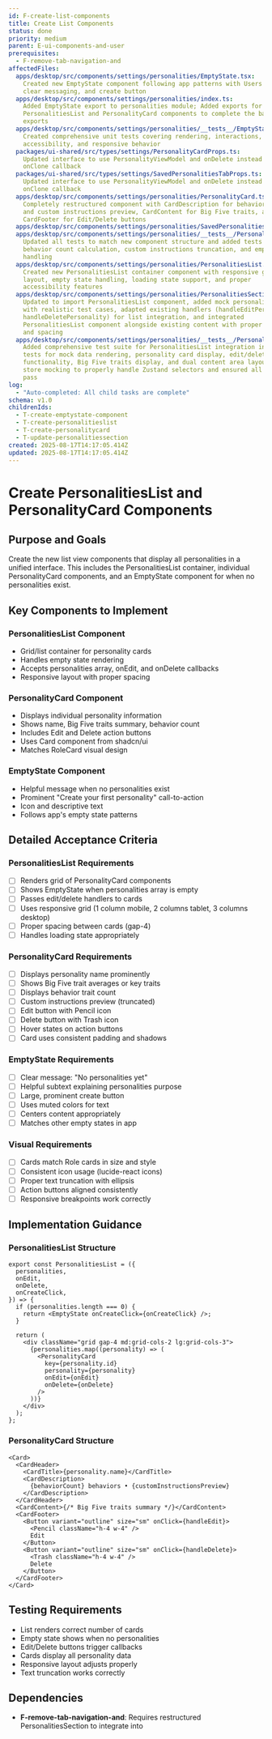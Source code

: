 ```yaml
---
id: F-create-list-components
title: Create List Components
status: done
priority: medium
parent: E-ui-components-and-user
prerequisites:
  - F-remove-tab-navigation-and
affectedFiles:
  apps/desktop/src/components/settings/personalities/EmptyState.tsx:
    Created new EmptyState component following app patterns with Users icon,
    clear messaging, and create button
  apps/desktop/src/components/settings/personalities/index.ts:
    Added EmptyState export to personalities module; Added exports for
    PersonalitiesList and PersonalityCard components to complete the barrel
    exports
  apps/desktop/src/components/settings/personalities/__tests__/EmptyState.test.tsx:
    Created comprehensive unit tests covering rendering, interactions,
    accessibility, and responsive behavior
  packages/ui-shared/src/types/settings/PersonalityCardProps.ts:
    Updated interface to use PersonalityViewModel and onDelete instead of
    onClone callback
  packages/ui-shared/src/types/settings/SavedPersonalitiesTabProps.ts:
    Updated interface to use PersonalityViewModel and onDelete instead of
    onClone callback
  apps/desktop/src/components/settings/personalities/PersonalityCard.tsx:
    Completely restructured component with CardDescription for behavior count
    and custom instructions preview, CardContent for Big Five traits, and
    CardFooter for Edit/Delete buttons
  apps/desktop/src/components/settings/personalities/SavedPersonalitiesTab.tsx: Updated to use new interface with onDelete instead of onClone
  apps/desktop/src/components/settings/personalities/__tests__/PersonalityCard.test.tsx:
    Updated all tests to match new component structure and added tests for
    behavior count calculation, custom instructions truncation, and empty state
    handling
  apps/desktop/src/components/settings/personalities/PersonalitiesList.tsx:
    Created new PersonalitiesList container component with responsive grid
    layout, empty state handling, loading state support, and proper
    accessibility features
  apps/desktop/src/components/settings/personalities/PersonalitiesSection.tsx:
    Updated to import PersonalitiesList component, added mock personality data
    with realistic test cases, adapted existing handlers (handleEditPersonality,
    handleDeletePersonality) for list integration, and integrated
    PersonalitiesList component alongside existing content with proper layout
    and spacing
  apps/desktop/src/components/settings/personalities/__tests__/PersonalitiesSection.test.tsx:
    Added comprehensive test suite for PersonalitiesList integration including
    tests for mock data rendering, personality card display, edit/delete button
    functionality, Big Five traits display, and dual content area layout. Fixed
    store mocking to properly handle Zustand selectors and ensured all 23 tests
    pass
log:
  - "Auto-completed: All child tasks are complete"
schema: v1.0
childrenIds:
  - T-create-emptystate-component
  - T-create-personalitieslist
  - T-create-personalitycard
  - T-update-personalitiessection
created: 2025-08-17T14:17:05.414Z
updated: 2025-08-17T14:17:05.414Z
---
```


# Create PersonalitiesList and PersonalityCard Components

## Purpose and Goals

Create the new list view components that display all personalities in a unified interface. This includes the PersonalitiesList container, individual PersonalityCard components, and an EmptyState component for when no personalities exist.

## Key Components to Implement

### PersonalitiesList Component

- Grid/list container for personality cards
- Handles empty state rendering
- Accepts personalities array, onEdit, and onDelete callbacks
- Responsive layout with proper spacing

### PersonalityCard Component

- Displays individual personality information
- Shows name, Big Five traits summary, behavior count
- Includes Edit and Delete action buttons
- Uses Card component from shadcn/ui
- Matches RoleCard visual design

### EmptyState Component

- Helpful message when no personalities exist
- Prominent "Create your first personality" call-to-action
- Icon and descriptive text
- Follows app's empty state patterns

## Detailed Acceptance Criteria

### PersonalitiesList Requirements

- [ ] Renders grid of PersonalityCard components
- [ ] Shows EmptyState when personalities array is empty
- [ ] Passes edit/delete handlers to cards
- [ ] Uses responsive grid (1 column mobile, 2 columns tablet, 3 columns desktop)
- [ ] Proper spacing between cards (gap-4)
- [ ] Handles loading state appropriately

### PersonalityCard Requirements

- [ ] Displays personality name prominently
- [ ] Shows Big Five trait averages or key traits
- [ ] Displays behavior trait count
- [ ] Custom instructions preview (truncated)
- [ ] Edit button with Pencil icon
- [ ] Delete button with Trash icon
- [ ] Hover states on action buttons
- [ ] Card uses consistent padding and shadows

### EmptyState Requirements

- [ ] Clear message: "No personalities yet"
- [ ] Helpful subtext explaining personalities purpose
- [ ] Large, prominent create button
- [ ] Uses muted colors for text
- [ ] Centers content appropriately
- [ ] Matches other empty states in app

### Visual Requirements

- [ ] Cards match Role cards in size and style
- [ ] Consistent icon usage (lucide-react icons)
- [ ] Proper text truncation with ellipsis
- [ ] Action buttons aligned consistently
- [ ] Responsive breakpoints work correctly

## Implementation Guidance

### PersonalitiesList Structure

```tsx
export const PersonalitiesList = ({
  personalities,
  onEdit,
  onDelete,
  onCreateClick,
}) => {
  if (personalities.length === 0) {
    return <EmptyState onCreateClick={onCreateClick} />;
  }

  return (
    <div className="grid gap-4 md:grid-cols-2 lg:grid-cols-3">
      {personalities.map((personality) => (
        <PersonalityCard
          key={personality.id}
          personality={personality}
          onEdit={onEdit}
          onDelete={onDelete}
        />
      ))}
    </div>
  );
};
```

### PersonalityCard Structure

```tsx
<Card>
  <CardHeader>
    <CardTitle>{personality.name}</CardTitle>
    <CardDescription>
      {behaviorCount} behaviors • {customInstructionsPreview}
    </CardDescription>
  </CardHeader>
  <CardContent>{/* Big Five traits summary */}</CardContent>
  <CardFooter>
    <Button variant="outline" size="sm" onClick={handleEdit}>
      <Pencil className="h-4 w-4" />
      Edit
    </Button>
    <Button variant="outline" size="sm" onClick={handleDelete}>
      <Trash className="h-4 w-4" />
      Delete
    </Button>
  </CardFooter>
</Card>
```

## Testing Requirements

- List renders correct number of cards
- Empty state shows when no personalities
- Edit/Delete buttons trigger callbacks
- Cards display all personality data
- Responsive layout adjusts properly
- Text truncation works correctly

## Dependencies

- **F-remove-tab-navigation-and**: Requires restructured PersonalitiesSection to integrate into
